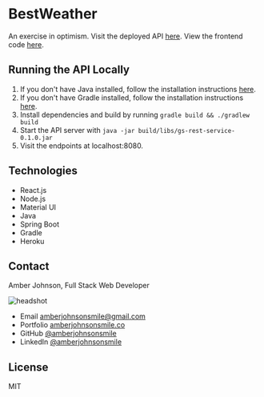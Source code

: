 # BestWeather

An exercise in optimism. Visit the deployed API [here](https://damp-beach-76188.herokuapp.com/weather).
View the frontend code [here](https://github.com/amberjohnsonsmile/best-weather-client).

## Running the API Locally

1. If you don't have Java installed, follow the installation instructions [here](https://java.com/en/download/help/download_options.xml).
1. If you don't have Gradle installed, follow the installation instructions [here](https://gradle.org/install/).
1. Install dependencies and build by running `gradle build && ./gradlew build`
1. Start the API server with `java -jar build/libs/gs-rest-service-0.1.0.jar`
1. Visit the endpoints at localhost:8080.

## Technologies
* React.js
* Node.js
* Material UI
* Java
* Spring Boot
* Gradle
* Heroku

## Contact

Amber Johnson, Full Stack Web Developer

![headshot](https://user-images.githubusercontent.com/31632938/53816667-30666b80-3f21-11e9-81ff-6756194104a9.jpeg)
* Email amberjohnsonsmile@gmail.com
* Portfolio [amberjohnsonsmile.co](https://amberjohnsonsmile.co)
* GitHub [@amberjohnsonsmile](https://github.com/amberjohnsonsmile)
* LinkedIn [@amberjohnsonsmile](https://linkedin.com/in/amberjohnsonsmile)

## License

MIT
